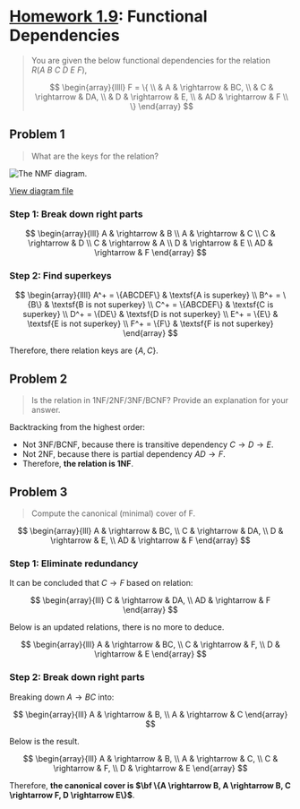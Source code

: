 <!-- hotfix: KaTeX -->
<!-- https://github.com/yzane/vscode-markdown-pdf/issues/21/ -->
<script type="text/javascript" src="http://cdn.mathjax.org/mathjax/latest/MathJax.js?config=TeX-AMS-MML_HTMLorMML"></script>
<script type="text/x-mathjax-config">MathJax.Hub.Config({ tex2jax: { inlineMath: [['$', '$']] }, messageStyle: 'none' });</script>

# [Homework 1.9](https://github.com/hendraanggrian/IIT-CS425/blob/assets/assignments/hw9.pdf): Functional Dependencies

> You are given the below functional dependencies for the
  relation $R(A\ B\ C\ D\ E\ F)$,
>
> $$
> \begin{array}{llll}
>   F = \{ \\
>   & A & \rightarrow & BC, \\
>   & C & \rightarrow & DA, \\
>   & D & \rightarrow & E, \\
>   & AD & \rightarrow & F \\
>   \}
> \end{array}
> $$

## Problem 1

> What are the keys for the relation?

![The NMF diagram.](https://github.com/hendraanggrian/IIT-CS425/raw/assets/functional-dependency/nmf.png)

[View diagram file](https://github.com/hendraanggrian/IIT-CS425/blob/main/functional-dependency/nmf.drawio)

### Step 1: Break down right parts

$$
\begin{array}{lll}
  A & \rightarrow & B \\
  A & \rightarrow & C \\
  C & \rightarrow & D \\
  C & \rightarrow & A \\
  D & \rightarrow & E \\
  AD & \rightarrow & F
\end{array}
$$

### Step 2: Find superkeys

$$
\begin{array}{llll}
  A^+ = \{ABCDEF\} & \textsf{A is superkey} \\
  B^+ = \{B\} & \textsf{B is not superkey} \\
  C^+ = \{ABCDEF\} & \textsf{C is superkey} \\
  D^+ = \{DE\} & \textsf{D is not superkey} \\
  E^+ = \{E\} & \textsf{E is not superkey} \\
  F^+ = \{F\} & \textsf{F is not superkey}
\end{array}
$$

Therefore, there relation keys are $\{A,C\}$.

## Problem 2

> Is the relation in 1NF/2NF/3NF/BCNF? Provide an explanation for your answer.

Backtracking from the highest order:

- Not 3NF/BCNF, because there is transitive
  dependency $C \rightarrow D \rightarrow E$.
- Not 2NF, because there is partial dependency $AD \rightarrow F$.
- Therefore, **the relation is 1NF**.


## Problem 3

> Compute the canonical (minimal) cover of F.

$$
\begin{array}{lll}
  A & \rightarrow & BC, \\
  C & \rightarrow & DA, \\
  D & \rightarrow & E, \\
  AD & \rightarrow & F
\end{array}
$$

### Step 1: Eliminate redundancy

It can be concluded that $C \rightarrow F$ based on relation:

$$
\begin{array}{lll}
  C & \rightarrow & DA, \\
  AD & \rightarrow & F
\end{array}
$$

Below is an updated relations, there is no more to deduce.

$$
\begin{array}{lll}
  A & \rightarrow & BC, \\
  C & \rightarrow & F, \\
  D & \rightarrow & E
\end{array}
$$

### Step 2: Break down right parts

Breaking down $A \rightarrow BC$ into:

$$
\begin{array}{lll}
  A & \rightarrow & B, \\
  A & \rightarrow & C
\end{array}
$$

Below is the result.

$$
\begin{array}{lll}
  A & \rightarrow & B, \\
  A & \rightarrow & C, \\
  C & \rightarrow & F, \\
  D & \rightarrow & E
\end{array}
$$

Therefore, **the canonical cover
is $\bf \{A \rightarrow B, A \rightarrow B, C \rightarrow F, D \rightarrow E\}$**.
